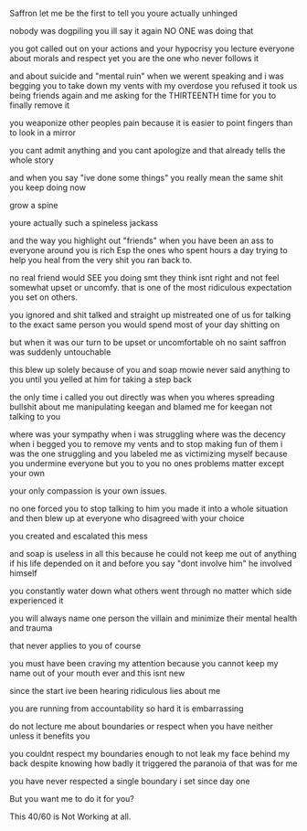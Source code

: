 Saffron let me be the first to tell you youre actually unhinged

nobody was dogpiling you
ill say it again NO ONE was doing that

you got called out on your actions and your hypocrisy
you lecture everyone about morals and respect  yet you are the one who never follows it

and about suicide and "mental ruin"
when we werent speaking and i was begging you to take down my vents with my overdose you refused
it took us being friends again and me asking for the THIRTEENTH time for you to finally remove it

you weaponize other peoples pain because it is easier to point fingers than to look in a mirror

you cant admit anything and you cant apologize and that already tells the whole story

and when you say "ive done some things" you really mean the same shit you keep doing now

grow a spine

youre actually such a spineless jackass

and the way you highlight out "friends" when you have been an ass to everyone around you is rich
Esp the ones who spent hours a day trying to help you heal from the very shit you ran back to. 

no real friend would SEE you doing smt they think isnt right and not feel somewhat upset or uncomfy.
that is one of the most ridiculous expectation you set on others.

you ignored and shit talked and straight up mistreated one of us for talking to the exact same person you would spend most of your day shitting on

but when it was our turn to be upset or uncomfortable oh no saint saffron was suddenly untouchable

this blew up solely because of you and soap
mowie never said anything to you until you yelled at him for taking a step back

the only time i called you out directly was when you wheres spreading  bullshit about me manipulating keegan and blamed me for keegan not talking to you

where was your sympathy when i was struggling
where was the decency when i begged you to remove my vents and to stop making fun of them
i was the one struggling and you labeled me as victimizing myself because you undermine everyone but you
to you no ones problems matter except your own

your only compassion is your own issues.

no one forced you to stop talking to him
you made it into a whole situation and then blew up at everyone who disagreed with your choice

you created and escalated this mess

and soap is useless in all this because he could not keep me out of anything if his life depended on it and before you say "dont involve him" he involved himself

you constantly water down what others went through no matter which side experienced it

you will always name one person the villain and minimize their mental health and trauma

that never applies to you of course

you must have been craving my attention because you cannot keep my name out of your mouth ever and this isnt new

since the start ive been hearing ridiculous lies about me

you are running from accountability so hard it is embarrassing

do not lecture me about boundaries or respect when you have neither unless it benefits you

you couldnt respect my boundaries enough to not leak my face behind my back despite knowing how badly it triggered the paranoia of that was for me

you have never respected a single boundary i set since day one

But you want me to do it for you?

This 40/60 is Not Working at all. 
